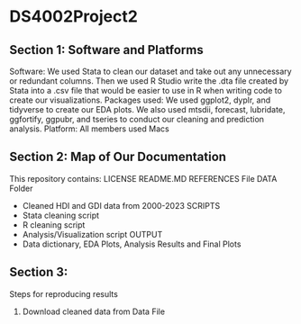 # DS4002Project2

## Section 1: Software and Platforms
Software: We used Stata to clean our dataset and take out any unnecessary or redundant columns. Then we used R Studio write the .dta file created by Stata into a .csv file that would be easier to use in R when writing code to create our visualizations. 
Packages used: We used ggplot2, dyplr, and tidyverse to create our EDA plots. We also used mtsdii, forecast, lubridate, ggfortify, ggpubr, and tseries to conduct our cleaning and prediction analysis. 
Platform: All members used Macs



## Section 2: Map of Our Documentation 
This repository contains:
LICENSE
README.MD
REFERENCES File
DATA Folder 
  - Cleaned HDI and GDI data from 2000-2023
SCRIPTS
- Stata cleaning script
- R cleaning script
- Analysis/Visualization script
OUTPUT
- Data dictionary, EDA Plots, Analysis Results and Final Plots

## Section 3:
Steps for reproducing results
1. Download cleaned data from Data File


